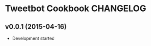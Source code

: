 Tweetbot Cookbook CHANGELOG
===========================

v0.0.1 (2015-04-16)
-------------------
- Development started
